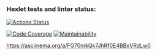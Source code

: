 ### Hexlet tests and linter status:
[![Actions Status](https://github.com/Xpamju/frontend-project-46/actions/workflows/hexlet-check.yml/badge.svg)](https://github.com/Xpamju/frontend-project-46/actions)

[![Code Coverage](https://qlty.sh/badges/ec1bee62-a50d-4417-8561-3f995893123b/test_coverage.svg)](https://qlty.sh/gh/Xpamju/projects/frontend-project-46)
[![Maintainability](https://qlty.sh/badges/ec1bee62-a50d-4417-8561-3f995893123b/maintainability.svg)](https://qlty.sh/gh/Xpamju/projects/frontend-project-46)

https://asciinema.org/a/FG70mkQk7JhRf0E4BBxVRdLw0